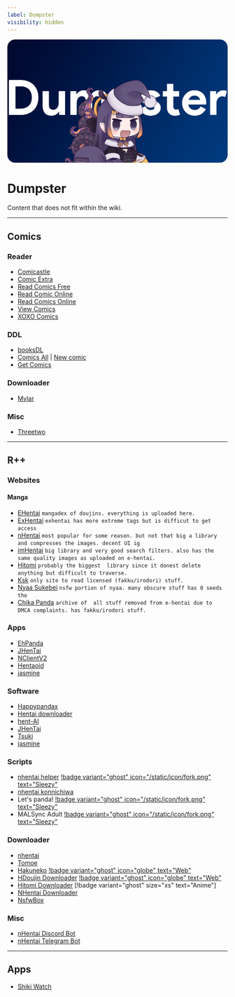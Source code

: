 ```yaml
---
label: Dumpster
visibility: hidden
---
```


![](/static/thumb/dumpster.png)
# Dumpster
Content that does not fit within the wiki.
___

## Comics

### Reader
- [Comicastle](https://www.comicastle.org/)
- [Comic Extra](https://ww1.comicextra.com/)
- [Read Comics Free](https://readcomicsfree.com/)
- [Read Comic Online](https://readcomiconline.li/)
- [Read Comics Online](https://readcomicsonline.ru/)
- [View Comics](https://viewcomics.me/)
- [XOXO Comics](https://xoxocomics.com/)

### DDL
- [booksDL](https://booksdl.org/comics0/)
- [Comics All](https://comics-all.com/) | [New comic](https://newcomic.info/)
- [Get Comics](https://getcomics.info/)

### Downloader
- [Mylar](https://github.com/mylar3/mylar3)

### Misc
- [Threetwo](https://github.com/rishighan/threetwo)

___

## R++

### Websites

#### Manga
- [EHentai](https://e-hentai.org/) `mangadex of doujins. everything is uploaded here.`
- [ExHentai](https://exhentai.org/) `exhentai has more extreme tags but is difficut to get access`
- [nHentai](https://nhentai.net/) `most popular for some reason. but not that big a library and compresses the images. decent UI ig`
- [imHentai](https://imhentai.xxx/) `big library and very good search filters. also has the same quality images as uploaded on e-hentai.`
- [Hitomi](https://hitomi.la/) `probably the biggest  library since it donest delete anything but difficult to traverse.`
- [Ksk](https://ksk.moe/) `only site to read licensed (fakku/irodori) stuff.`
- [Nyaa Sukebei](https://sukebei.nyaa.si/) `nsfw portion of nyaa. many obscure stuff has 0 seeds tho`
- [Chika Panda](https://panda.chaika.moe/) `archive of  all stuff removed from e-hentai due to DMCA complaints. has fakku/irodori stuff.`

### Apps
- [EhPanda](https://github.com/EhPanda-Team/EhPanda)
- [JHenTai](https://github.com/jiangtian616/JHenTai)
- [NClientV2](https://github.com/Dar9586/NClientV2)
- [Hentaoid](https://github.com/avluis/Hentoid)
- [jasmine](https://github.com/niuhuan/jasmine)

### Software
- [Happypandax](https://github.com/happypandax/happypandax)
- [Hentai downloader](https://github.com/touno-io/hentai-downloader)
- [hent-AI](https://github.com/natethegreate/hent-AI)
- [JHenTai](https://github.com/jiangtian616/JHenTai)
- [Tsuki](https://github.com/Gusb3ll/Tsuki)
- [jasmine](https://github.com/niuhuan/jasmine)

### Scripts
- [nhentai helper](https://github.com/Tsuk1ko/nhentai-helper) [!badge variant="ghost" icon="/static/icon/fork.png" text="Sleezy"](https://sleazyfork.org/en/scripts/375992-nhentai-helper)
- [nhentai konnichiwa](https://github.com/naiymu/nhentai-konnichiwa)
- Let's panda! [!badge variant="ghost" icon="/static/icon/fork.png" text="Sleezy"](https://sleazyfork.org/en/scripts/33979-let-s-panda)
- MALSync Adult [!badge variant="ghost" icon="/static/icon/fork.png" text="Sleezy"](https://sleazyfork.org/en/scripts/387981-mal-sync-adult-fatexxxblood-edition)


### Downloader
- [nhentai](https://github.com/RicterZ/nhentai)
- [Tomoe](https://github.com/sinkaroid/tomoe)
- [Hakuneko](https://github.com/manga-download/hakuneko) [!badge variant="ghost" icon="globe" text="Web"](https://hakuneko.download/)
- [HDoujin Downloader](https://github.com/HDoujinDownloader/HDoujinDownloader) [!badge variant="ghost" icon="globe" text="Web"](https://doujindownloader.com/)
- [Hitomi Downloader](https://github.com/KurtBestor/Hitomi-Downloader) [!badge variant="ghost" size="xs" text="Anime"]
- [NHentai Downloader](https://github.com/Xwilarg/NHentaiDownloader)
- [NsfwBox](https://github.com/Kisspeace/NsfwBox)

### Misc
- [nHentai Discord Bot](https://github.com/the-urban-inc/nhentai-discord-bot)
- [nHentai Telegram Bot](https://github.com/sleroq/nhentai-telegram-bot)

___

## Apps
- [Shiki Watch](https://github.com/wheremyfiji/ShikiWatch)

